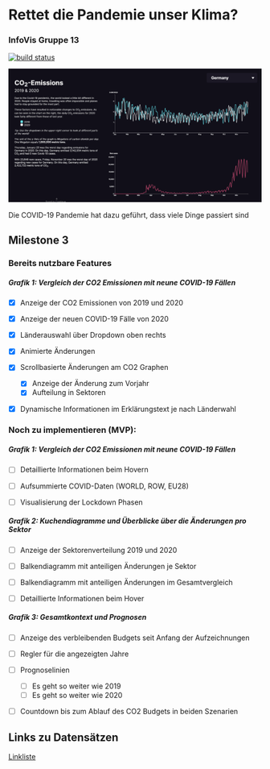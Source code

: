 # Rettet die Pandemie unser Klima?

### InfoVis Gruppe 13

[![build status](https://github.com/timcreatedit/infovis-gruppe-13/workflows/Build/badge.svg)](https://github.com/timcreatedit/infovis-gruppe-13/actions)

![Screenshot](./Screenshot.png)



Die COVID-19 Pandemie hat dazu geführt, dass viele Dinge passiert sind



## Milestone 3

### Bereits nutzbare Features

##### Grafik 1: Vergleich der CO2 Emissionen mit neune COVID-19 Fällen

- [x] Anzeige der CO2 Emissionen von 2019 und 2020
- [x] Anzeige der neuen COVID-19 Fälle von 2020
- [x] Länderauswahl über Dropdown oben rechts
- [x] Animierte Änderungen
- [x] Scrollbasierte Änderungen am CO2 Graphen
  - [x] Anzeige der Änderung zum Vorjahr
  - [x] Aufteilung in Sektoren
- [x] Dynamische Informationen im Erklärungstext je nach Länderwahl



### Noch zu implementieren (MVP):

##### Grafik 1: Vergleich der CO2 Emissionen mit neune COVID-19 Fällen

- [ ] Detaillierte Informationen beim Hovern

- [ ] Aufsummierte COVID-Daten (WORLD, ROW, EU28)

- [ ] Visualisierung der Lockdown Phasen

  

##### Grafik 2: Kuchendiagramme und Überblicke über die Änderungen pro Sektor

- [ ] Anzeige der Sektorenverteilung 2019 und 2020

- [ ] Balkendiagramm mit anteiligen Änderungen je Sektor

- [ ] Balkendiagramm mit anteiligen Änderungen im Gesamtvergleich

- [ ] Detaillierte Informationen beim Hover

  

##### Grafik 3: Gesamtkontext und Prognosen

- [ ] Anzeige des verbleibenden Budgets seit Anfang der Aufzeichnungen
- [ ] Regler für die angezeigten Jahre
- [ ] Prognoselinien
  - [ ] Es geht so weiter wie 2019
  - [ ] Es geht so weiter wie 2020
- [ ] Countdown bis zum Ablauf des CO2 Budgets in beiden Szenarien



## Links zu Datensätzen

[Linkliste](./Links.md)